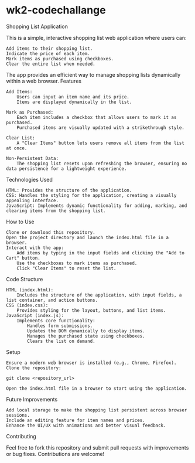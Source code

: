 # wk2-codechallange
Shopping List Application

This is a simple, interactive shopping list web application where users can:

    Add items to their shopping list.
    Indicate the price of each item.
    Mark items as purchased using checkboxes.
    Clear the entire list when needed.

The app provides an efficient way to manage shopping lists dynamically within a web browser.
Features

    Add Items:
        Users can input an item name and its price.
        Items are displayed dynamically in the list.

    Mark as Purchased:
        Each item includes a checkbox that allows users to mark it as purchased.
        Purchased items are visually updated with a strikethrough style.

    Clear List:
        A "Clear Items" button lets users remove all items from the list at once.

    Non-Persistent Data:
        The shopping list resets upon refreshing the browser, ensuring no data persistence for a lightweight experience.

Technologies Used

    HTML: Provides the structure of the application.
    CSS: Handles the styling for the application, creating a visually appealing interface.
    JavaScript: Implements dynamic functionality for adding, marking, and clearing items from the shopping list.

How to Use

    Clone or download this repository.
    Open the project directory and launch the index.html file in a browser.
    Interact with the app:
        Add items by typing in the input fields and clicking the "Add to Cart" button.
        Use the checkboxes to mark items as purchased.
        Click "Clear Items" to reset the list.

Code Structure

    HTML (index.html):
        Includes the structure of the application, with input fields, a list container, and action buttons.
    CSS (index.css):
        Provides styling for the layout, buttons, and list items.
    JavaScript (index.js):
        Implements core functionality:
            Handles form submissions.
            Updates the DOM dynamically to display items.
            Manages the purchased state using checkboxes.
            Clears the list on demand.

Setup

    Ensure a modern web browser is installed (e.g., Chrome, Firefox).
    Clone the repository:

    git clone <repository_url>

    Open the index.html file in a browser to start using the application.

Future Improvements

    Add local storage to make the shopping list persistent across browser sessions.
    Include an editing feature for item names and prices.
    Enhance the UI/UX with animations and better visual feedback.

Contributing

Feel free to fork this repository and submit pull requests with improvements or bug fixes. Contributions are welcome!
